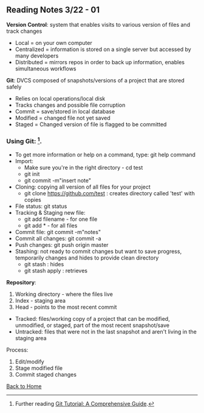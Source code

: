 ## Reading Notes 3/22 - 01

**Version Control**: system that enables visits to various version of files and track changes

* Local = on your own computer
* Centralized = information is stored on a single server but accessed by many developers
* Distributed = mirrors repos in order to back up information, enables simultaneous workflows

**Git**: DVCS composed of snapshots/versions of a project that are stored safely

* Relies on local operations/local disk
* Tracks changes and possible file corruption
* Commit = save/stored in local database
* Modified = changed file not yet saved
* Staged = Changed version of file is flagged to be committed

### Using Git: [^1].

* To get more information or help on a command, type: git help command
* Import:
  * Make sure you're in the right directory - cd test
  * git init
  * git commit -m"insert note"
* Cloning: copying all version of all files for your project
  * git clone https://github.com/test : creates directory called 'test' with copies
* File status: git status
* Tracking & Staging new file:
  * git add filename - for one file
  * git add * - for all files
* Commit file: git commit -m"notes"
* Commit all changes: git commit -a
* Push changes: git push origin master
* Stashing: not ready to commit changes but want to save progress, temporarily changes and hides to provide clean directory
  * git stash : hides
  * git stash apply : retrieves

**Repository**:

1. Working directory - where the files live
2. Index - staging area
3. Head - points to the most recent commit

* Tracked: files/working copy of a project that can be modified, unmodified, or staged, part of the most recent snapshot/save
* Untracked: files that were not in the last snapshot and aren't living in the staging area

Process:

1. Edit/modify
2. Stage modified file
3. Commit staged changes

[^1]: Further reading [Git Tutorial: A Comprehensive Guide](https://blog.udemy.com/git-tutorial-a-comprehensive-guide/#7_2).

[Back to Home](README.md)
